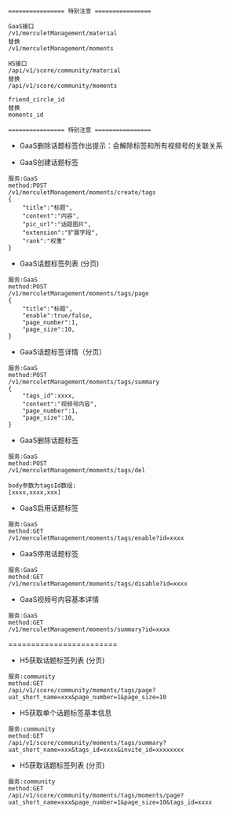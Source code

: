 

```
================ 特别注意 ================

GaaS接口
/v1/merculetManagement/material
替换
/v1/merculetManagement/moments

H5接口
/api/v1/score/community/material
替换
/api/v1/score/community/moments

friend_circle_id
替换
moments_id

================ 特别注意 ================
```

* GaaS删除话题标签作出提示：会解除标签和所有视频号的关联关系

* GaaS创建话题标签
```
服务:GaaS
method:POST
/v1/merculetManagement/moments/create/tags
{
	"title":"标题",
	"content":"内容",
	"pic_url":"话题图片",
	"extension":"扩展字段",
	"rank":"权重"
}
```

* GaaS话题标签列表 (分页)
```
服务:GaaS
method:POST
/v1/merculetManagement/moments/tags/page
{
	"title":"标题",
	"enable":true/false,
	"page_number":1,
	"page_size":10,
}
```

* GaaS话题标签详情（分页）
```
服务:GaaS
method:POST
/v1/merculetManagement/moments/tags/summary
{
    "tags_id":xxxx,
    "content":"视频号内容",
    "page_number":1,
    "page_size":10,
}
```

* GaaS删除话题标签
```
服务:GaaS
method:POST
/v1/merculetManagement/moments/tags/del

body参数为tagsId数组:
[xxxx,xxxx,xxx]
```

* GaaS启用话题标签
```
服务:GaaS
method:GET
/v1/merculetManagement/moments/tags/enable?id=xxxx
```

* GaaS停用话题标签
```
服务:GaaS
method:GET
/v1/merculetManagement/moments/tags/disable?id=xxxx
```

* GaaS视频号内容基本详情
```
服务:GaaS
method:GET
/v1/merculetManagement/moments/summary?id=xxxx
```


======================== 
* H5获取话题标签列表 (分页)
```
服务:community
method:GET
/api/v1/score/community/moments/tags/page?uat_short_name=xxx&page_number=1&page_size=10
```

* H5获取单个话题标签基本信息
```
服务:community
method:GET
/api/v1/score/community/moments/tags/summary?uat_short_name=xxx&tags_id=xxxx&invite_id=xxxxxxxx
```

* H5获取话题标签列表 (分页)
```
服务:community
method:GET
/api/v1/score/community/moments/tags/moments/page?uat_short_name=xxx&page_number=1&page_size=10&tags_id=xxxx
```




